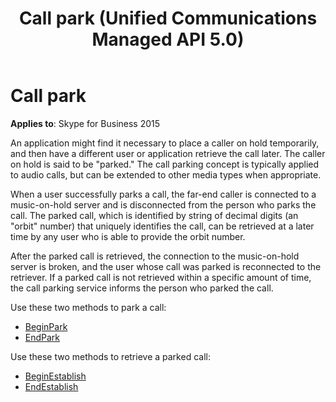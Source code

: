 ﻿---
title: Call park (Unified Communications Managed API 5.0)
TOCTitle: Call park
ms:assetid: 555e8378-4124-49d8-bada-08dc636bde33
ms:mtpsurl: https://msdn.microsoft.com/library/Dn466006(v=office.16)
ms:contentKeyID: 65239933
ms.date: 07/27/2015
mtps_version: v=office.16
---

# Call park

**Applies to**: Skype for Business 2015

An application might find it necessary to place a caller on hold temporarily, and then have a different user or application retrieve the call later. The caller on hold is said to be "parked." The call parking concept is typically applied to audio calls, but can be extended to other media types when appropriate. 

When a user successfully parks a call, the far-end caller is connected to a music-on-hold server and is disconnected from the person who parks the call. The parked call, which is identified by string of decimal digits (an "orbit" number) that uniquely identifies the call, can be retrieved at a later time by any user who is able to provide the orbit number. 

After the parked call is retrieved, the connection to the music-on-hold server is broken, and the user whose call was parked is reconnected to the retriever. If a parked call is not retrieved within a specific amount of time, the call parking service informs the person who parked the call.

Use these two methods to park a call: 

- [BeginPark](https://msdn.microsoft.com/library/hh384250\(v=office.16\))
- [EndPark](https://msdn.microsoft.com/library/hh349305\(v=office.16\))

Use these two methods to retrieve a parked call:

- [BeginEstablish](https://msdn.microsoft.com/library/hh349055\(v=office.16\))
- [EndEstablish](https://msdn.microsoft.com/library/hh349248\(v=office.16\))

